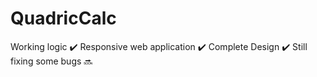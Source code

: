 # QuadricCalc
Working logic ✔️
Responsive web application ✔️
Complete Design ✔️
Still fixing some bugs 🔜
